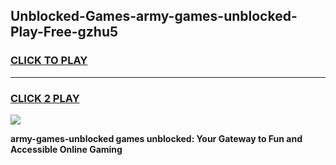 
## Unblocked-Games-army-games-unblocked-Play-Free-gzhu5
<h3>
<a href="https://premium76.site?title=army-games-unblocked&ref=17A">CLICK TO PLAY</a></h3>
<hr>

<h3>
<a href="https://premium76.site?title=army-games-unblocked&ref=17A">CLICK 2 PLAY</a>
  
</h3>

<a href="https://premium76.site?title=army-games-unblocked&ref=17A"><img src="https://clearcache.store/games.png"></a>


**army-games-unblocked games unblocked: Your Gateway to Fun and Accessible Online Gaming**
